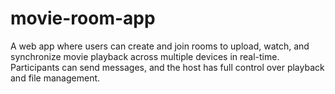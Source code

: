 # movie-room-app
 A web app where users can create and join rooms to upload, watch, and synchronize movie playback across multiple devices in real-time. Participants can send messages, and the host has full control over playback and file management.
